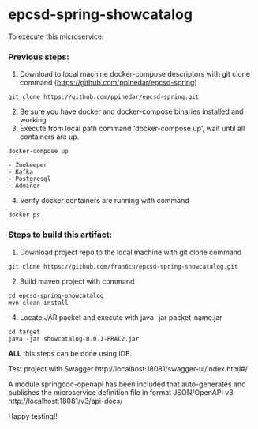 # epcsd-spring-showcatalog


To execute this microservice:


### Previous steps:

1. Download to local machine docker-compose descriptors with git clone command (https://github.com/ppinedar/epcsd-spring)
```
git clone https://github.com/ppinedar/epcsd-spring.git
```
2. Be sure you have docker and docker-compose binaries installed and working
3. Execute from local path command 'docker-compose up', wait until all containers are up.
``` 
docker-compose up 
```
    
    - Zookeeper
    - Kafka
    - Postgresql
    - Adminer

4. Verify docker containers are running with command 
``` 
docker ps
``` 


### Steps to build this artifact:

1. Download project repo to the local machine with git clone command
```
git clone https://github.com/fran6cu/epcsd-spring-showcatalog.git
```
2. Build maven project with command 
``` 
cd epcsd-spring-showcatalog
mvn clean install
``` 
4. Locate JAR packet and execute with java -jar packet-name.jar
```  
cd target
java -jar showcatalog-0.0.1-PRAC2.jar
``` 

**ALL** this steps can be done using IDE.


Test project with Swagger http://localhost:18081/swagger-ui/index.html#/

A module springdoc-openapi has been included that auto-generates and publishes the microservice definition file in format
JSON/OpenAPI v3 http://localhost:18081/v3/api-docs/ 



Happy testing!!


